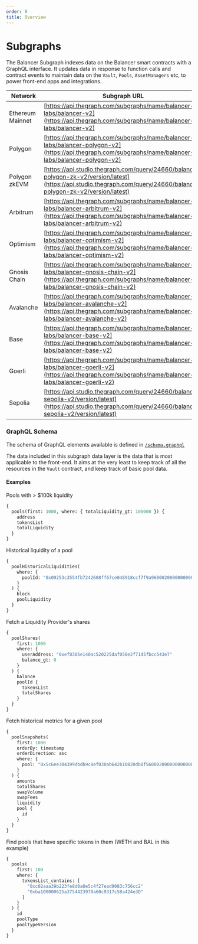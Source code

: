 ```yaml
---
order: 0
title: Overview
---
```


# Subgraphs

The Balancer Subgraph indexes data on the Balancer smart contracts with a GraphQL interface. It updates data in response to function calls and contract events to maintain data on the `Vault`, `Pools`, `AssetManagers` etc, to power front-end apps and integrations.

| Network          | Subgraph URL                                                                                                                                                           |
|------------------|------------------------------------------------------------------------------------------------------------------------------------------------------------------------|
| Ethereum Mainnet | [https://api.thegraph.com/subgraphs/name/balancer-labs/balancer-v2](https://api.thegraph.com/subgraphs/name/balancer-labs/balancer-v2)                                 |
| Polygon          | [https://api.thegraph.com/subgraphs/name/balancer-labs/balancer-polygon-v2](https://api.thegraph.com/subgraphs/name/balancer-labs/balancer-polygon-v2)                 |
| Polygon zkEVM    | [https://api.studio.thegraph.com/query/24660/balancer-polygon-zk-v2/version/latest](https://api.studio.thegraph.com/query/24660/balancer-polygon-zk-v2/version/latest) |
| Arbitrum         | [https://api.thegraph.com/subgraphs/name/balancer-labs/balancer-arbitrum-v2](https://api.thegraph.com/subgraphs/name/balancer-labs/balancer-arbitrum-v2)               |
| Optimism         | [https://api.thegraph.com/subgraphs/name/balancer-labs/balancer-optimism-v2](https://api.thegraph.com/subgraphs/name/balancer-labs/balancer-optimism-v2)               |
| Gnosis Chain     | [https://api.thegraph.com/subgraphs/name/balancer-labs/balancer-gnosis-chain-v2](https://api.thegraph.com/subgraphs/name/balancer-labs/balancer-gnosis-chain-v2)       |
| Avalanche        | [https://api.thegraph.com/subgraphs/name/balancer-labs/balancer-avalanche-v2](https://api.thegraph.com/subgraphs/name/balancer-labs/balancer-avalanche-v2)             |
| Base             | [https://api.thegraph.com/subgraphs/name/balancer-labs/balancer-base-v2](https://api.thegraph.com/subgraphs/name/balancer-labs/balancer-base-v2)                       |
| Goerli           | [https://api.thegraph.com/subgraphs/name/balancer-labs/balancer-goerli-v2](https://api.thegraph.com/subgraphs/name/balancer-labs/balancer-goerli-v2)                   |
| Sepolia          | [https://api.studio.thegraph.com/query/24660/balancer-sepolia-v2/version/latest](https://api.studio.thegraph.com/query/24660/balancer-sepolia-v2/version/latest)       |

### GraphQL Schema

The schema of GraphQL elements available is defined in [`/schema.graphql` ](https://github.com/balancer/balancer-subgraph-v2/blob/master/schema.graphql)

The data included in this subgraph data layer is the data that is most applicable to the front-end. It aims at the very least to keep track of all the resources in the `Vault` contract, and keep track of basic pool data.

#### Examples

Pools with > $100k liquidity

```graphql
{
  pools(first: 1000, where: { totalLiquidity_gt: 100000 }) {
    address
    tokensList
    totalLiquidity
  }
}
```

Historical liquidity of a pool

```graphql
{
  poolHistoricalLiquidities(
    where: {
      poolId: "0x09253c3554fb7242608ff67ce048918ccf7f9a96000200000000000000000009"
    }
  ) {
    block
    poolLiquidity
  }
}
```

Fetch a Liquidity Provider's shares

```graphql
{
  poolShares(
    first: 1000
    where: {
      userAddress: "0xef8305e140ac520225daf050e2f71d5fbcc543e7"
      balance_gt: 0
    }
  ) {
    balance
    poolId {
      tokensList
      totalShares
    }
  }
}
```

Fetch historical metrics for a given pool

```graphql
{
  poolSnapshots(
    first: 1000
    orderBy: timestamp
    orderDirection: asc
    where: {
      pool: "0x5c6ee304399dbdb9c8ef030ab642b10820db8f56000200000000000000000014"
    }
  ) {
    amounts
    totalShares
    swapVolume
    swapFees
    liquidity
    pool {
      id
    }
  }
}
```

Find pools that have specific tokens in them (WETH and BAL in this example)

```graphql
{
  pools(
    first: 100
    where: {
      tokensList_contains: [
        "0xc02aaa39b223fe8d0a0e5c4f27ead9083c756cc2"
        "0xba100000625a3754423978a60c9317c58a424e3D"
      ]
    }
  ) {
    id
    poolType
    poolTypeVersion
  }
}
```
